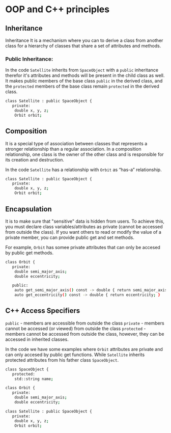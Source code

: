 # OOP and C++ principles

## Inheritance
Inheritance It is a mechanism where you can to derive a class from another class for a hierarchy of classes that share a set of attributes and methods.

### Public Inheritance:
In the code `Satellite` inherits from `SpaceObject` with a `public` inheritance therefor it's attributes and methods will be present in the child class as well. It makes public members of the base class `public` in the derived class, and the `protected` members of the base class remain `protected` in the derived class.

```bash
class Satellite : public SpaceObject {
   private:
    double x, y, z;
    Orbit orbit;
```

## Composition
It is a special type of association between classes that represents a stronger relationship than a regular association. In a composition relationship, one class is the owner of the other class and is responsible for its creation and destruction.

In the code `Satellite` has a relationship with `Orbit` as “has-a” relationship.

```bash
class Satellite : public SpaceObject {
   private:
    double x, y, z;
    Orbit orbit;
```

## Encapsulation
It is to make sure that "sensitive" data is hidden from users. To achieve this, you must declare class variables/attributes as private (cannot be accessed from outside the class). If you want others to read or modify the value of a private member, you can provide public get and set methods.

For example, `Orbit` has somee private attributes that can only be accesed by public get methods.

```bash
class Orbit {
   private:
    double semi_major_axis;
    double eccentricity;
```

```bash
   public:
    auto get_semi_major_axis() const -> double { return semi_major_axis; }
    auto get_eccentricity() const -> double { return eccentricity; }
```

## C++ Access Specifiers

`public` - members are accessible from outside the class
`private` - members cannot be accessed (or viewed) from outside the class
`protected` - members cannot be accessed from outside the class, however, they can be accessed in inherited classes.

In the code we have some examples where `Orbit` attributes are private and can only accesed by public get functions. While `Satellite` inherits protected attributes from his father class `SpaceObject`.

```bash
class SpaceObject {
   protected:
    std::string name;
```

```bash
class Orbit {
   private:
    double semi_major_axis;
    double eccentricity;
```

```bash
class Satellite : public SpaceObject {
   private:
    double x, y, z;
    Orbit orbit;
```
